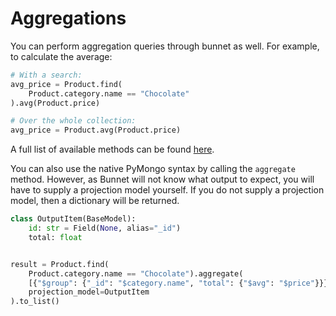 # Aggregations

You can perform aggregation queries through bunnet as well. For example, to calculate the average:

```python
# With a search:
avg_price = Product.find(
    Product.category.name == "Chocolate"
).avg(Product.price)

# Over the whole collection:
avg_price = Product.avg(Product.price)
```

A full list of available methods can be found [here](/api-documentation/interfaces/#aggregatemethods).

You can also use the native PyMongo syntax by calling the `aggregate` method. 
However, as Bunnet will not know what output to expect, you will have to supply a projection model yourself. 
If you do not supply a projection model, then a dictionary will be returned.

```python
class OutputItem(BaseModel):
    id: str = Field(None, alias="_id")
    total: float


result = Product.find(
    Product.category.name == "Chocolate").aggregate(
    [{"$group": {"_id": "$category.name", "total": {"$avg": "$price"}}}],
    projection_model=OutputItem
).to_list()

```
